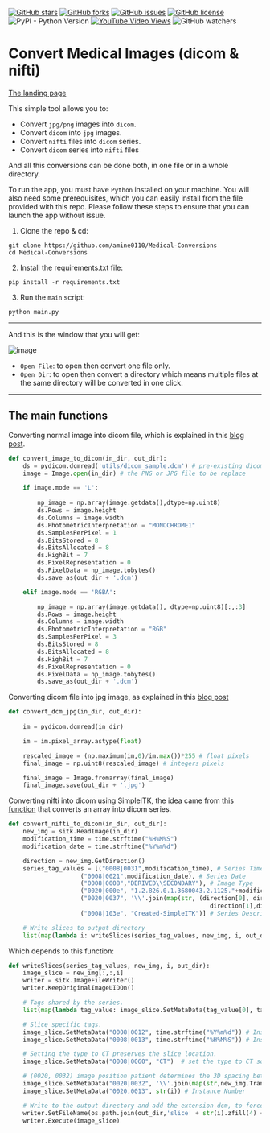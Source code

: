 [![GitHub stars](https://img.shields.io/github/stars/amine0110/Medical-Conversions)](https://github.com/amine0110/Medical-Conversions/stargazers) [![GitHub forks](https://img.shields.io/github/forks/amine0110/Medical-Conversions)](https://github.com/amine0110/Medical-Conversions/network) [![GitHub issues](https://img.shields.io/github/issues/amine0110/Medical-Conversions)](https://github.com/amine0110/Medical-Conversions/issues) [![GitHub license](https://img.shields.io/github/license/amine0110/Medical-Conversions)](https://github.com/amine0110/Medical-Conversions) ![PyPI - Python Version](https://img.shields.io/pypi/pyversions/nibabel) [![YouTube Video Views](https://img.shields.io/youtube/views/zXPcH_s0NtM?style=social)](https://youtu.be/zXPcH_s0NtM) ![GitHub watchers](https://img.shields.io/github/watchers/amine0110/Medical-Conversions?style=social)

# Convert Medical Images (dicom & nifti)
[The landing page](https://pycad.co/pycad-convert/)

This simple tool allows you to:
- Convert `jpg/png` images into `dicom`.
- Convert `dicom` into `jpg` images.
- Convert `nifti` files into `dicom` series.
- Convert `dicom` series into `nifti` files

And all this conversions can be done both, in one file or in a whole directory.

To run the app, you must have `Python` installed on your machine. You will also need some prerequisites, which you can easily install from the file provided with this repo. Please follow these steps to ensure that you can launch the app without issue.

1. Clone the repo & cd:

```
git clone https://github.com/amine0110/Medical-Conversions
cd Medical-Conversions
```

2. Install the requirements.txt file:

```
pip install -r requirements.txt
```

3. Run the `main` script:

```
python main.py
```
-------------------------------------------------------------------------------------

And this is the window that you will get:

![image](https://user-images.githubusercontent.com/37108394/154864750-c55a3129-67c7-438a-8549-e2c45c433048.png)



- `Open File`: to open then convert one file only.
- `Open Dir`: to open then convert a directory which means multiple files at the same directory will be converted in one click.

-------------------------------------------------------------------------------------
## The main functions

Converting normal image into dicom file, which is explained in this [blog post](https://pycad.co/convert-jpg-or-png-images-into-dicom/).

```Python
def convert_image_to_dicom(in_dir, out_dir):
    ds = pydicom.dcmread('utils/dicom_sample.dcm') # pre-existing dicom file
    image = Image.open(in_dir) # the PNG or JPG file to be replace

    if image.mode == 'L':
        
        np_image = np.array(image.getdata(),dtype=np.uint8)
        ds.Rows = image.height
        ds.Columns = image.width
        ds.PhotometricInterpretation = "MONOCHROME1"
        ds.SamplesPerPixel = 1
        ds.BitsStored = 8
        ds.BitsAllocated = 8
        ds.HighBit = 7
        ds.PixelRepresentation = 0
        ds.PixelData = np_image.tobytes()
        ds.save_as(out_dir + '.dcm')

    elif image.mode == 'RGBA':

        np_image = np.array(image.getdata(), dtype=np.uint8)[:,:3]
        ds.Rows = image.height
        ds.Columns = image.width
        ds.PhotometricInterpretation = "RGB"
        ds.SamplesPerPixel = 3
        ds.BitsStored = 8
        ds.BitsAllocated = 8
        ds.HighBit = 7
        ds.PixelRepresentation = 0
        ds.PixelData = np_image.tobytes()
        ds.save_as(out_dir + '.dcm')
```

Converting dicom file into jpg image, as explained in this [blog post](https://pycad.co/how-to-convert-a-dicom-image-into-jpg-or-png/)

```Python
def convert_dcm_jpg(in_dir, out_dir):
    
    im = pydicom.dcmread(in_dir)

    im = im.pixel_array.astype(float)

    rescaled_image = (np.maximum(im,0)/im.max())*255 # float pixels
    final_image = np.uint8(rescaled_image) # integers pixels

    final_image = Image.fromarray(final_image)
    final_image.save(out_dir + '.jpg')
```

Converting nifti into dicom using SimpleITK, the idea came from [this function](https://simpleitk.readthedocs.io/en/next/Examples/DicomSeriesFromArray/Documentation.html) that converts an array into dicom series.

```Python
def convert_nifti_to_dicom(in_dir, out_dir):
    new_img = sitk.ReadImage(in_dir) 
    modification_time = time.strftime("%H%M%S")
    modification_date = time.strftime("%Y%m%d")

    direction = new_img.GetDirection()
    series_tag_values = [("0008|0031",modification_time), # Series Time
                    ("0008|0021",modification_date), # Series Date
                    ("0008|0008","DERIVED\\SECONDARY"), # Image Type
                    ("0020|000e", "1.2.826.0.1.3680043.2.1125."+modification_date+".1"+modification_time), # Series Instance UID
                    ("0020|0037", '\\'.join(map(str, (direction[0], direction[3], direction[6],# Image Orientation (Patient)
                                                        direction[1],direction[4],direction[7])))),
                    ("0008|103e", "Created-SimpleITK")] # Series Description

    # Write slices to output directory
    list(map(lambda i: writeSlices(series_tag_values, new_img, i, out_dir), range(new_img.GetDepth())))
```

Which depends to this function:

```Python
def writeSlices(series_tag_values, new_img, i, out_dir):
    image_slice = new_img[:,:,i]
    writer = sitk.ImageFileWriter()
    writer.KeepOriginalImageUIDOn()

    # Tags shared by the series.
    list(map(lambda tag_value: image_slice.SetMetaData(tag_value[0], tag_value[1]), series_tag_values))

    # Slice specific tags.
    image_slice.SetMetaData("0008|0012", time.strftime("%Y%m%d")) # Instance Creation Date
    image_slice.SetMetaData("0008|0013", time.strftime("%H%M%S")) # Instance Creation Time

    # Setting the type to CT preserves the slice location.
    image_slice.SetMetaData("0008|0060", "CT")  # set the type to CT so the thickness is carried over

    # (0020, 0032) image position patient determines the 3D spacing between slices.
    image_slice.SetMetaData("0020|0032", '\\'.join(map(str,new_img.TransformIndexToPhysicalPoint((0,0,i))))) # Image Position (Patient)
    image_slice.SetMetaData("0020,0013", str(i)) # Instance Number

    # Write to the output directory and add the extension dcm, to force writing in DICOM format.
    writer.SetFileName(os.path.join(out_dir,'slice' + str(i).zfill(4) + '.dcm'))
    writer.Execute(image_slice)
```

